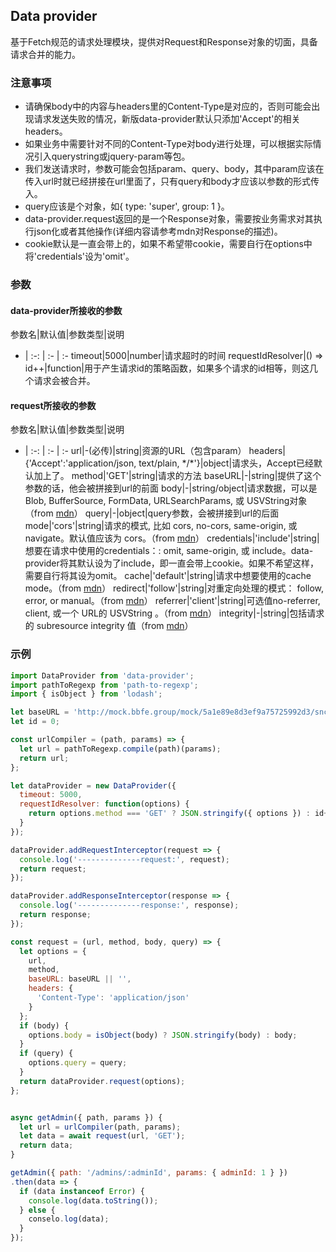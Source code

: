 ## Data provider

基于Fetch规范的请求处理模块，提供对Request和Response对象的切面，具备请求合并的能力。

### 注意事项
* 请确保body中的内容与headers里的Content-Type是对应的，否则可能会出现请求发送失败的情况，新版data-provider默认只添加'Accept'的相关headers。
* 如果业务中需要针对不同的Content-Type对body进行处理，可以根据实际情况引入querystring或jquery-param等包。
* 我们发送请求时，参数可能会包括param、query、body，其中param应该在传入url时就已经拼接在url里面了，只有query和body才应该以参数的形式传入。
* query应该是个对象，如{ type: 'super', group: 1 }。
* data-provider.request返回的是一个Response对象，需要按业务需求对其执行json化或者其他操作(详细内容请参考mdn对Response的描述)。
* cookie默认是一直会带上的，如果不希望带cookie，需要自行在options中将'credentials'设为'omit'。

### 参数

#### data-provider所接收的参数
参数名|默认值|参数类型|说明
- | :-: | :- | :-
timeout|5000|number|请求超时的时间
requestIdResolver|() => id++|function|用于产生请求id的策略函数，如果多个请求的id相等，则这几个请求会被合并。

#### request所接收的参数
参数名|默认值|参数类型|说明
- | :-: | :- | :-
url|-(必传)|string|资源的URL（包含param） 
headers|{'Accept':'application/json, text/plain, \*/*'}|object|请求头，Accept已经默认加上了。
method|'GET'|string|请求的方法
baseURL|-|string|提供了这个参数的话，他会被拼接到url的前面
body|-|string/object|请求数据，可以是Blob, BufferSource, FormData, URLSearchParams, 或 USVString对象（from [mdn](https://developer.mozilla.org/zh-CN/docs/Web/API/Request/Request)）
query|-|object|query参数，会被拼接到url的后面
mode|'cors'|string|请求的模式, 比如 cors, no-cors, same-origin, 或 navigate。默认值应该为 cors。（from [mdn](https://developer.mozilla.org/zh-CN/docs/Web/API/Request/Request)）
credentials|'include'|string|想要在请求中使用的credentials：: omit, same-origin, 或 include。data-provider将其默认设为了include，即一直会带上cookie。如果不希望这样，需要自行将其设为omit。
cache|'default'|string|请求中想要使用的cache mode。（from [mdn](https://developer.mozilla.org/zh-CN/docs/Web/API/Request/Request)）
redirect|'follow'|string|对重定向处理的模式： follow, error, or manual。（from [mdn](https://developer.mozilla.org/zh-CN/docs/Web/API/Request/Request)）
referrer|'client'|string|可选值no-referrer, client, 或一个 URL的 USVString 。（from [mdn](https://developer.mozilla.org/zh-CN/docs/Web/API/Request/Request)）
integrity|-|string|包括请求的 subresource integrity 值（from [mdn](https://developer.mozilla.org/zh-CN/docs/Web/API/Request/Request)）

### 示例

```javascript
import DataProvider from 'data-provider';
import pathToRegexp from 'path-to-regexp';
import { isObject } from 'lodash';

let baseURL = 'http://mock.bbfe.group/mock/5a1e89e8d3ef9a75725992d3/snc/api/v1';
let id = 0;

const urlCompiler = (path, params) => {
  let url = pathToRegexp.compile(path)(params);
  return url;
};

let dataProvider = new DataProvider({
  timeout: 5000,
  requestIdResolver: function(options) {
    return options.method === 'GET' ? JSON.stringify({ options }) : id++;
  }
});

dataProvider.addRequestInterceptor(request => {
  console.log('--------------request:', request);
  return request;
});

dataProvider.addResponseInterceptor(response => {
  console.log('--------------response:', response);
  return response;
});

const request = (url, method, body, query) => {
  let options = {
    url,
    method,
    baseURL: baseURL || '',
    headers: {
      'Content-Type': 'application/json'
    }
  };
  if (body) {
    options.body = isObject(body) ? JSON.stringify(body) : body;
  }
  if (query) {
    options.query = query;
  }
  return dataProvider.request(options);
};


async getAdmin({ path, params }) {
  let url = urlCompiler(path, params);
  let data = await request(url, 'GET');
  return data;
}

getAdmin({ path: '/admins/:adminId', params: { adminId: 1 } })
.then(data => {
  if (data instanceof Error) {
    console.log(data.toString());
  } else {
    conselo.log(data);
  }
});

```


